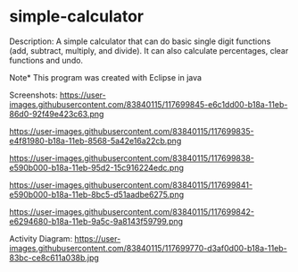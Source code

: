 # simple-calculator

Description:
A simple calculator that can do basic single digit functions (add, subtract, multiply, and divide). It can also calculate percentages,
clear functions and undo. 

Note* This program was created with Eclipse in java

Screenshots:
https://user-images.githubusercontent.com/83840115/117699845-e6c1dd00-b18a-11eb-86d0-92f49e423c63.png

https://user-images.githubusercontent.com/83840115/117699835-e4f81980-b18a-11eb-8568-5a42e16a22cb.png

https://user-images.githubusercontent.com/83840115/117699838-e590b000-b18a-11eb-95d2-15c916224edc.png

https://user-images.githubusercontent.com/83840115/117699841-e590b000-b18a-11eb-8bc5-d51aadbe6275.png

https://user-images.githubusercontent.com/83840115/117699842-e6294680-b18a-11eb-9a5c-9a8143f59799.png

Activity Diagram:
https://user-images.githubusercontent.com/83840115/117699770-d3af0d00-b18a-11eb-83bc-ce8c611a038b.jpg
